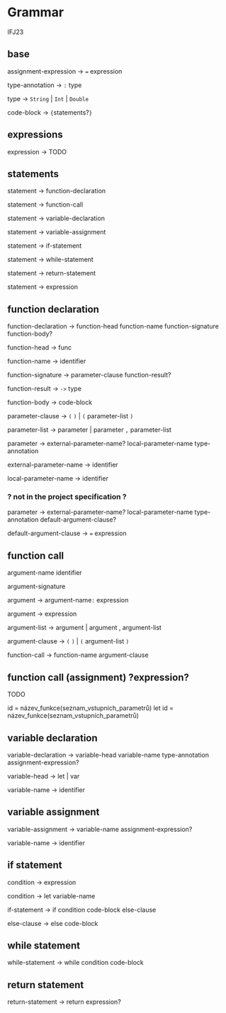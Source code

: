 # Grammar

IFJ23

## base

assignment-expression → `=` expression

type-annotation → `:` type

type → `String` | `Int` | `Double`

code-block → `{`statements?`}`

## expressions

expression → TODO

## statements

statement → function-declaration

statement → function-call

statement → variable-declaration

statement → variable-assignment

statement → if-statement

statement → while-statement

statement → return-statement

statement → expression

## function declaration

function-declaration → function-head function-name function-signature function-body?

function-head → func

function-name → identifier

function-signature → parameter-clause function-result?

function-result → `->` type

function-body → code-block

parameter-clause → `(` `)` | `(` parameter-list `)`

parameter-list → parameter | parameter `,` parameter-list

parameter → external-parameter-name? local-parameter-name type-annotation

external-parameter-name → identifier

local-parameter-name → identifier

### ? not in the project specification ?

parameter → external-parameter-name? local-parameter-name type-annotation default-argument-clause?

default-argument-clause → `=` expression

## function call

argument-name identifier

argument-signature

argument → argument-name`:` expression

argument → expression

argument-list → argument | argument , argument-list

argument-clause → `(` `)` | `(` argument-list `)`

function-call → function-name argument-clause

## function call (assignment) ?expression?

TODO

id = název_funkce(seznam_vstupních_parametrů)
let id = název_funkce(seznam_vstupních_parametrů)

## variable declaration

variable-declaration → variable-head variable-name type-annotation assignment-expression?

variable-head → let | var

variable-name → identifier

## variable assignment

 variable-assignment → variable-name assignment-expression?
 
 variable-name → identifier

## if statement

condition → expression

condition → let variable-name

if-statement → if condition code-block else-clause

else-clause → else code-block

## while statement

while-statement → while condition code-block

## return statement

return-statement → return expression?
